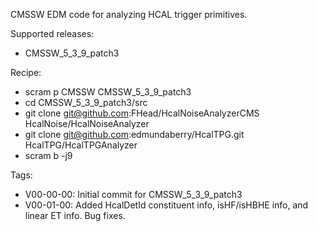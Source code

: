 CMSSW EDM code for analyzing HCAL trigger primitives.

Supported releases:
  * CMSSW_5_3_9_patch3

Recipe:
  * scram p CMSSW CMSSW_5_3_9_patch3
  * cd CMSSW_5_3_9_patch3/src
  * git clone git@github.com:FHead/HcalNoiseAnalyzerCMS HcalNoise/HcalNoiseAnalyzer
  * git clone git@github.com:edmundaberry/HcalTPG.git HcalTPG/HcalTPGAnalyzer
  * scram b -j9

Tags:
  * V00-00-00: Initial commit for CMSSW_5_3_9_patch3
  * V00-01-00: Added HcalDetId constituent info, isHF/isHBHE info, and linear ET info.  Bug fixes.